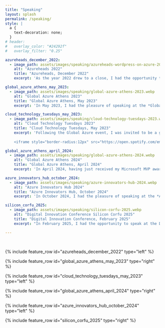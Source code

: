 ```yaml
---
title: "Speaking"
layout: splash
permalink: /speaking/
style: |
  a {
    text-decoration: none;
  }
# header:
#   overlay_color: "#24292f"
#   overlay_filter: "0.25"

azureheads_december_2022:
  - image_path: assets/images/speaking/azureheads-wordpress-on-azure-2022.webp
    alt: "Azureheads 2022"
    title: "Azureheads, December 2022"
    excerpt: 'As the year 2022 drew to a close, I had the opportunity to be a first-time speaker at an Azureheads meetup. During my presentation, I focused on showcasing how someone can host, monitor, and test a WordPress site by utilizing Azure, Bicep, and GitHub. The repository mentioned can be found [here](https://github.com/christosgalano/WordPress-on-Azure).'

global_azure_athens_may_2023:
  - image_path: assets/images/speaking/global-azure-athens-2023.webp
    alt: "Global Azure Athens 2023"
    title: "Global Azure Athens, May 2023"
    excerpt: 'In May 2023, I had the pleasure of speaking at the *Global Azure Athens* event. As a DevOps engineer, I addressed why and how we should embrace and integrate the development flow into cloud operations. It was an enriching experience connecting with professionals who share a passion for cloud computing, devops, and cutting-edge technologies in general. Here you can find the [presentation](/assets/files/global-azure-athens-2023.pdf) and the corresponding [repository](https://github.com/christosgalano/devops-with-github-example).'

cloud_technology_tuesdays_may_2023:
  - image_path: assets/images/speaking/cloud-technology-tuesdays-2023.webp
    alt: "Cloud Technology Tuesdays 2023"
    title: "Cloud Technology Tuesdays, May 2023"
    excerpt: 'Following the Global Azure event, I was invited to be a guest on [George](https://www.linkedin.com/in/george-markou-06111617/) and [Dimitris](https://www.linkedin.com/in/dpantaz/) podcast, where we discussed a variety of topics related to DevOps, GitHub, and the cloud. The podcast on Spotify is included below, and the YouTube link is [here](https://www.youtube.com/watch?v=M5ikc3l7-4E).
    
    <iframe style="border-radius:12px" src="https://open.spotify.com/embed/episode/0CqlTSpPVeEJSFGbZvp44k?utm_source=generator&theme=0" width="100%" height="50%" frameBorder="0" allowfullscreen="" allow="autoplay; clipboard-write; encrypted-media; fullscreen; picture-in-picture" loading="lazy"></iframe>'

global_azure_athens_april_2024:
  - image_path: assets/images/speaking/global-azure-athens-2024.webp
    alt: "Global Azure Athens 2024"
    title: "Global Azure Athens, April 2024"
    excerpt: 'In April 2024, having just received my Microsoft MVP award in the Azure Infrastructure as Code and DevOps categories, I had the pleasure of speaking at the *Global Azure Athens* event. The focus was on scaling Terraform configurations to address the evolving needs of expanding organizations. Attendees gained insights into overcoming the challenges of monolithic setups, embracing modularization on various stages and scopes, and implementing streamlined methodologies for code development, testing, and deployment. It was a rewarding session, fostering discussions on architecting resilient infrastructures tailored to the demands of modern cloud environments. The presentation can be found [here](/assets/files/global-azure-athens-2024.pdf).'

azure_innovators_hub_october_2024:
  - image_path: assets/images/speaking/azure-innovators-hub-2024.webp
    alt: "Azure Innovators Hub 2024"
    title: "Azure Innovators Hub, October 2024"
    excerpt: 'In October 2024, I had the pleasure of speaking at the *Azure Innovators Hub* event. This talk addressed the concept of policy-driven governance, focusing on how the Open Policy Agent (OPA) ensures that infrastructure code complies with organizational standards, security good practices, and regulatory requirements. The presentation can be found [here](/assets/files/policy-driven-governance-for-infrastructure-code-2024.pptx).'

silicon_corfu_2025:
  - image_path: assets/images/speaking/silicon-corfu-2025.webp
    alt: "Digital Innovation Conference Silicon Corfu 2025"
    title: "Digital Innovation Conference, February 2025"
    excerpt: "In February 2025, I had the opportunity to speak at the Digital Innovation Conference in Corfu. My session, DevOps with GitHub, explored how GitHub's DevOps capabilities can streamline application development, focusing on CI/CD pipelines, automated security scans, and dependency management using tools like GitHub Actions and Dependabot. Here you can find the [presentation](/assets/files/silicon-devops-with-github-2025.pdf) and the corresponding [repository](https://github.com/christosgalano/devops-with-github-example)."

---
```


<br>

{% include feature_row id="azureheads_december_2022" type="left" %}

{% include feature_row id="global_azure_athens_may_2023" type="right" %}

{% include feature_row id="cloud_technology_tuesdays_may_2023" type="left" %}

{% include feature_row id="global_azure_athens_april_2024" type="right" %}

{% include feature_row id="azure_innovators_hub_october_2024" type="left" %}

{% include feature_row id="silicon_corfu_2025" type="right" %}
